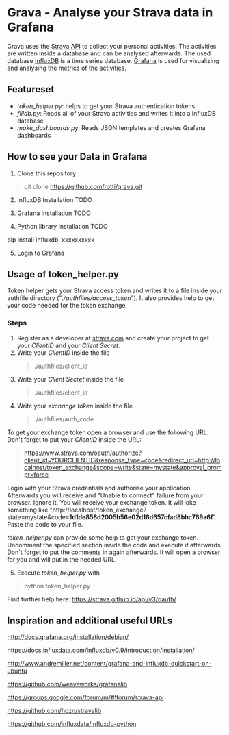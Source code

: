 Grava - Analyse your Strava data in Grafana
=============================

Grava uses the [Strava API](https://strava.github.io/api/) to collect your personal activities. The activities are written inside a database and can be analysed afterwards.
The used database [InfluxDB](https://www.influxdata.com/) is a time series database. [Grafana](http://grafana.org/) is used for visualizing and analysing the metrics of the activities.


## Featureset
* *token_helper.py*: helps to get your Strava authentication tokens
* *filldb.py*: Reads all of your Strava activities and writes it into a InfluxDB database
* *make_dashboards.py*: Reads JSON templates and creates Grafana dashboards 

## How to see your Data in Grafana
1. Clone this repository
> git clone https://github.com/rotti/grava.git

2. InfluxDB Installation
TODO

3. Grafana Installation
TODO

4. Python library Installation
TODO

pip install influxdb, xxxxxxxxxx

5. Login to Grafana


## Usage of token_helper.py
Token helper gets your Strava access token and writes it to a file inside your authfile directory ("*./authfiles/access_token*"). It also provides help to get your code needed for the token exchange.

### Steps
1. Register as a developer at [strava.com](http://strava.com) and create your project to get your *ClientID* and your *Client Secret*.
2. Write your *ClientID* inside the file
    > ./authfiles/client_id
3. Write your *Client Secret* inside the file 
    > ./authfiles/client_id
4. Write your *exchange token* inside the file 
    > ./authfiles/auth_code

To get your exchange token open a browser and use the following URL. Don't forget to put your *ClientID* inside the URL:
> https://www.strava.com/oauth/authorize?client_id=YOURCLIENTID&response_type=code&redirect_uri=http://localhost/token_exchange&scope=write&state=mystate&approval_prompt=force

Login with your Strava credentials and authorise your application. Afterwards you will receive and "Unable to connect" failure from your browser. Ignore it. You will receive your exchange token. It will loke something like "http://localhost/token_exchange?state=mystate&code=**1d1de858d2005b56e02d16d657cfad8bbc769a6f**". Paste the code to your file.

*token_helper.py* can provide some help to get your exchange token. Uncomment the specified section inside the code and execute it afterwards. Don't forget to put the comments in again afterwards. It will open a browser for you and will put in the needed URL.

5. Execute *token_helper.py* with 

> python token_helper.py



Find further help here: https://strava.github.io/api/v3/oauth/



## Inspiration and additional useful URLs

http://docs.grafana.org/installation/debian/

https://docs.influxdata.com/influxdb/v0.9/introduction/installation/

http://www.andremiller.net/content/grafana-and-influxdb-quickstart-on-ubuntu

https://github.com/weaveworks/grafanalib

https://groups.google.com/forum/m/#!forum/strava-api

https://github.com/hozn/stravalib

https://github.com/influxdata/influxdb-python
